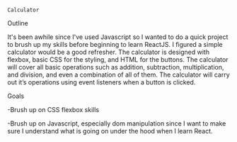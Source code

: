                                                                         Calculator

Outline

It's been awhile since I've used Javascript so I wanted to do a quick project to brush up my skills before beginning to learn ReactJS. I figured a simple calculator would be a good refresher. The calculator is designed with flexbox, basic CSS for the styling, and HTML for the buttons. The calculator will cover all basic operations such as addition, subtraction, multiplication, and division, and even a combination of all of them. The calculator will carry out it’s operations using event listeners when a button is clicked.

Goals

  -Brush up on CSS flexbox skills
 
 -Brush up on Javascript, especially dom manipulation since I want to make sure I understand     what is going on under the hood when I learn React.

